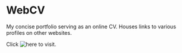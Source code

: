 # WebCV


My concise portfolio serving as an online CV.
Houses links to various profiles on other websites.

Click ![here](https://alpha74.github.io/webcv/) to visit.

